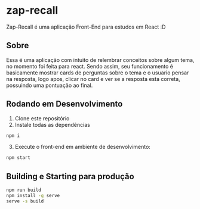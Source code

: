 # zap-recall

Zap-Recall é uma aplicação Front-End para estudos em React
:D

## Sobre

Essa é uma aplicação com intuito de relembrar conceitos sobre algum tema, no momento foi feita para react. Sendo assim, seu funcionamento é basicamente mostrar cards de perguntas sobre o tema e o usuario pensar na resposta, logo apos, clicar no card e ver se a resposta esta correta, possuindo uma pontuação ao final.

## Rodando em Desenvolvimento

1. Clone este repositório
2. Instale todas as dependências

```bash
npm i
```

3. Execute o front-end em ambiente de desenvolvimento:

```bash
npm start
```

## Building e Starting para produção

```bash
npm run build
npm install -g serve
serve -s build
```